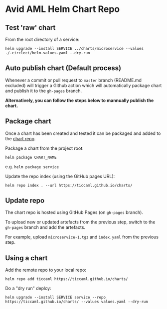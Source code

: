 # Avid AML Helm Chart Repo

## Test 'raw' chart

From the root directory of a service:
 
    helm upgrade --install SERVICE ../charts/microservice --values ./.circleci/helm-values.yaml --dry-run
    
## Auto publish chart (Default process)

Whenever a commit or pull request to `master` branch (README.md excluded) will trigger a Github action which will automatically package chart and publish it to the `gh-pages` branch.

**Alternatively, you can follow the steps below to mannually publish the chart.**

## Package chart

Once a chart has been created and tested it can be packaged and added to the [chart repo](https://ticcaml.github.io/charts/).

Package a chart from the project root:

    helm package CHART_NAME

e.g. `helm package service`

Update the repo index (using the GitHub pages URL):

    helm repo index . --url https://ticcaml.github.io/charts/

## Update repo

The chart repo is hosted using GitHub Pages (on `gh-pages` branch).

To upload new or updated artefacts from the previous step, switch to the `gh-pages` branch and add the artefacts.

For example, upload `microservice-1.tgz` and `index.yaml` from the previous step.

## Using a chart

Add the remote repo to your local repo:

    helm repo add ticcaml https://ticcaml.github.io/charts/

Do a "dry run" deploy:

    helm upgrade --install SERVICE service --repo https://ticcaml.github.io/charts/ --values values.yaml --dry-run
